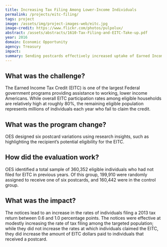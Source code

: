 ```yaml
---
title: Increasing Tax Filing Among Lower-Income Individuals
permalink: /projects/eitc-filing/
tags: project
image: /assets/img/project-images-web/eitc.jpg
image-credit: https://www.flickr.com/photos/pulpolux/
abstract: /assets/abstracts/1610-Tax-Filing-and-EITC-Take-up.pdf
year: 2016
domain: Economic Opportunity
agency: Treasury
impact:
summary: Sending postcards effectively increased uptake of Earned Income Tax Credit among eligible population.
---
```

## What was the challenge?

The Earned Income Tax Credit (EITC) is one of the largest Federal government programs providing assistance to working, lower income Americans. While overall EITC participation rates among eligible households are relatively high at roughly 80%, the remaining eligible population represents millions of individuals each year who fail to claim the credit.

## What was the program change?

OES designed six postcard variations using research insights, such as highlighting the recipient’s potential eligibility for the EITC.

## How did the evaluation work?

OES identified a total sample of 360,352 eligible individuals who had not filed for EITC in previous years. Of this group, 199,910 were randomly assigned to receive one of six postcards, and 160,442 were in the control group.

## What was the impact?

The notices lead to an increase in the rates of individuals filing a 2013 tax return between 0.6 and 1.0 percentage points. The notices were effective at modestly increasing the rate of tax filing among the targeted population; while they did not increase the rates at which individuals claimed the EITC, they did increase the amount of EITC dollars paid to individuals that received a postcard.
